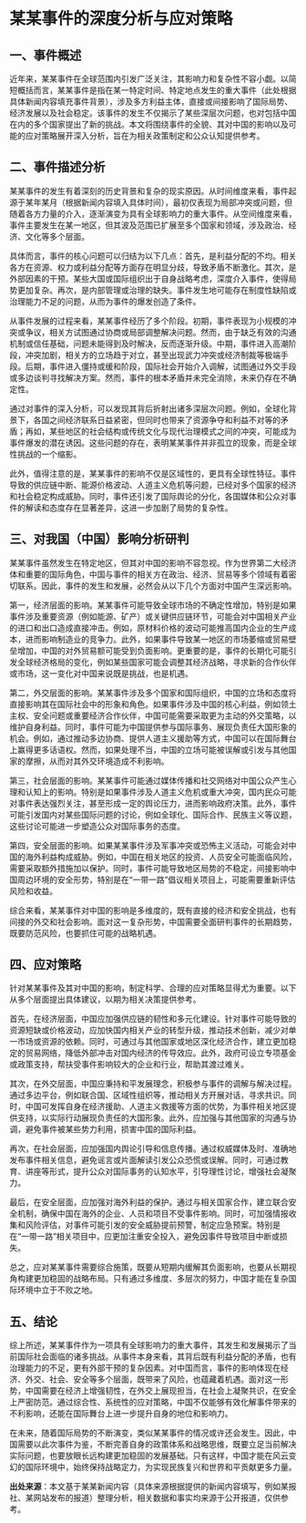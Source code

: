 # 某某事件的深度分析与应对策略

## 一、事件概述

近年来，某某事件在全球范围内引发广泛关注，其影响力和复杂性不容小觑。以简短概括而言，某某事件是指在某一特定时间、特定地点发生的重大事件（此处根据具体新闻内容填充事件背景），涉及多方利益主体，直接或间接影响了国际局势、经济发展以及社会稳定。该事件的发生不仅揭示了某些深层次问题，也对包括中国在内的多个国家提出了新的挑战。本文将围绕事件的全貌、其对中国的影响以及可能的应对策略展开深入分析，旨在为相关政策制定和公众认知提供参考。

## 二、事件描述分析

某某事件的发生有着深刻的历史背景和复杂的现实原因。从时间维度来看，事件起源于某年某月（根据新闻内容填入具体时间），最初仅表现为局部冲突或问题，但随着各方力量的介入，逐渐演变为具有全球影响力的重大事件。从空间维度来看，事件主要发生在某一地区，但其波及范围已扩展至多个国家和领域，涉及政治、经济、文化等多个层面。

具体而言，事件的核心问题可以归结为以下几点：首先，是利益分配的不均。相关各方在资源、权力或利益分配等方面存在明显分歧，导致矛盾不断激化。其次，是外部因素的干预。某些大国或国际组织出于自身战略考虑，深度介入事件，使得局势更加复杂。再次，是内部管理或治理的缺失。事件发生地可能存在制度性缺陷或治理能力不足的问题，从而为事件的爆发创造了条件。

从事件发展的过程来看，某某事件经历了多个阶段。初期，事件表现为小规模的冲突或争议，相关方试图通过协商或局部调整解决问题。然而，由于缺乏有效的沟通机制或信任基础，问题未能得到及时解决，反而逐渐升级。中期，事件进入高潮阶段，冲突加剧，相关方的立场趋于对立，甚至出现武力冲突或经济制裁等极端手段。后期，事件进入僵持或缓和阶段，国际社会开始介入调解，试图通过外交手段或多边谈判寻找解决方案。然而，事件的根本矛盾并未完全消除，未来仍存在不确定性。

通过对事件的深入分析，可以发现其背后折射出诸多深层次问题。例如，全球化背景下，各国之间经济联系日益紧密，但同时也带来了资源争夺和利益不对等的矛盾；再如，某些地区的社会结构或传统文化与现代治理模式之间的冲突，可能成为事件爆发的潜在诱因。这些问题的存在，表明某某事件并非孤立的现象，而是全球性挑战的一个缩影。

此外，值得注意的是，某某事件的影响不仅是区域性的，更具有全球性特征。事件导致的供应链中断、能源价格波动、人道主义危机等问题，已经对多个国家的经济和社会稳定构成威胁。同时，事件还引发了国际舆论的分化，各国媒体和公众对事件的解读和态度存在显著差异，这进一步加剧了局势的复杂性。

## 三、对我国（中国）影响分析研判

某某事件虽然发生在特定地区，但其对中国的影响不容忽视。作为世界第二大经济体和重要的国际角色，中国与事件的相关方在政治、经济、贸易等多个领域有着密切联系。因此，事件的发生和发展，必然会从以下几个方面对中国产生深远影响。

第一，经济层面的影响。某某事件可能导致全球市场的不确定性增加，特别是如果事件涉及重要资源（例如能源、矿产）或关键供应链环节，可能会对中国相关产业的进口和出口造成直接冲击。例如，原材料价格的波动可能推高国内企业的生产成本，进而影响制造业的竞争力。此外，如果事件导致某一地区的市场萎缩或贸易壁垒增加，中国的对外贸易额可能受到负面影响。更重要的是，事件的长期化可能引发全球经济格局的变化，例如某些国家可能会调整其经济战略，寻求新的合作伙伴或市场，这一变化对中国来说既是挑战，也是机遇。

第二，外交层面的影响。某某事件涉及多个国家和国际组织，中国的立场和态度将直接影响其在国际社会中的形象和角色。如果事件涉及中国的核心利益，例如领土主权、安全问题或重要经济合作伙伴，中国可能需要采取更为主动的外交策略，以维护自身利益。同时，事件可能为中国提供参与国际事务、展现负责任大国形象的机会。例如，通过推动多边协商、提供人道主义援助等方式，中国可以在国际舞台上赢得更多话语权。然而，如果处理不当，中国的立场可能被误解或引发与其他国家的摩擦，从而对其外交环境造成不利影响。

第三，社会层面的影响。某某事件可能通过媒体传播和社交网络对中国公众产生心理和认知上的影响。特别是如果事件涉及人道主义危机或重大冲突，国内民众可能对事件表达强烈关注，甚至形成一定的舆论压力，进而影响政府决策。此外，事件可能引发国内对某些国际问题的讨论，例如全球化、国际合作、民族主义等议题，这些讨论可能进一步塑造公众对国际事务的态度。

第四，安全层面的影响。如果某某事件涉及军事冲突或恐怖主义活动，可能会对中国的海外利益构成威胁。例如，中国在相关地区的投资、人员安全可能面临风险，需要采取额外措施加以保护。同时，事件可能导致地区局势的不稳定，间接影响中国周边环境的安全形势，特别是在“一带一路”倡议相关项目上，可能需要重新评估风险和收益。

综合来看，某某事件对中国的影响是多维度的，既有直接的经济和安全挑战，也有间接的外交和社会影响。面对这一复杂形势，中国需要全面研判事件的长期趋势，既要防范风险，也要抓住可能的战略机遇。

## 四、应对策略

针对某某事件及其对中国的影响，制定科学、合理的应对策略显得尤为重要。以下从多个层面提出具体建议，以期为相关决策提供参考。

首先，在经济层面，中国应加强供应链的韧性和多元化建设。针对事件可能导致的资源短缺或价格波动，应加快国内相关产业的转型升级，推动技术创新，减少对单一市场或资源的依赖。同时，可通过与其他国家或地区深化经济合作，建立更加稳定的贸易网络，降低外部冲击对国内经济的传导效应。此外，政府可设立专项基金或政策支持，帮扶受事件影响较大的企业和行业，帮助其渡过难关。

其次，在外交层面，中国应秉持和平发展理念，积极参与事件的调解与解决过程。通过多边平台，例如联合国、区域性组织等，推动相关方开展对话，寻求共识。同时，中国可发挥自身在经济援助、人道主义救援等方面的优势，为事件相关地区提供支持，以实际行动展现负责任的大国形象。此外，应加强与其他国家的沟通与协调，避免事件被某些势力利用，损害中国的国际利益。

再次，在社会层面，应加强国内舆论引导和信息传播。通过权威媒体及时、准确地发布事件相关信息，避免谣言或片面解读引发公众恐慌或误解。同时，可通过教育、讲座等形式，提升公众对国际事务的认知水平，引导理性讨论，增强社会凝聚力。

最后，在安全层面，应加强对海外利益的保护。通过与相关国家合作，建立联合安全机制，确保中国在海外的企业、人员和项目不受事件影响。同时，可加强情报收集和风险评估，对事件可能引发的安全威胁提前预警，制定应急预案。特别是在“一带一路”相关项目中，应更加注重安全投入，避免因事件导致项目中断或损失。

总之，应对某某事件需要综合施策，既要从短期内缓解其负面影响，也要从长期视角构建更加稳固的战略布局。只有通过多维度、多层次的努力，中国才能在复杂国际环境中立于不败之地。

## 五、结论

综上所述，某某事件作为一项具有全球影响力的重大事件，其发生和发展揭示了当前国际社会面临的诸多挑战。从事件本身来看，其背后既有利益分配的矛盾，也有治理能力的不足，更有外部干预的复杂因素。对中国而言，事件的影响体现在经济、外交、社会、安全等多个层面，既带来了风险，也蕴藏着机遇。面对这一形势，中国需要在经济上增强韧性，在外交上展现担当，在社会上凝聚共识，在安全上严密防范。通过综合性、系统性的应对策略，中国不仅能够有效化解事件带来的不利影响，还能在国际舞台上进一步提升自身的地位和影响力。

在未来，随着国际局势的不断演变，类似某某事件的情况或许还会发生。因此，中国需要以此次事件为鉴，不断完善自身的政策体系和战略思维，既要立足当前解决实际问题，也要放眼长远构建更加稳固的发展基础。只有这样，中国才能在风云变幻的国际环境中，始终保持战略定力，为实现民族复兴和世界和平贡献更多力量。

**出处来源**：本文基于某某新闻内容（具体来源根据提供的新闻内容填写，例如某报社、某网站发布的报道）整理分析，相关数据和事实均来源于公开报道，仅供参考。